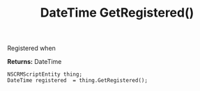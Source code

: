 ﻿---
uid: crmscript_ref_NSCRMScriptEntity_GetRegistered
title: DateTime GetRegistered()
intellisense: NSCRMScriptEntity.GetRegistered
keywords: NSCRMScriptEntity, GetRegistered
so.topic: reference
---

Registered when

**Returns:** DateTime


```crmscript
NSCRMScriptEntity thing;
DateTime registered  = thing.GetRegistered();
```


